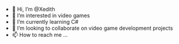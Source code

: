 - 👋 Hi, I’m @Xedith
- 👀 I’m interested in video games 
- 🌱 I’m currently learning C#
- 💞️ I’m looking to collaborate on video game development projects
- 📫 How to reach me ...

<!---
Xedith/Xedith is a ✨ special ✨ repository because its `README.md` (this file) appears on your GitHub profile.
You can click the Preview link to take a look at your changes.
--->
